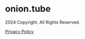 onion.tube
==========

2024 Copyright. All Rights Reserved.  
  
[Privacy Policy](javascript:void(0);)